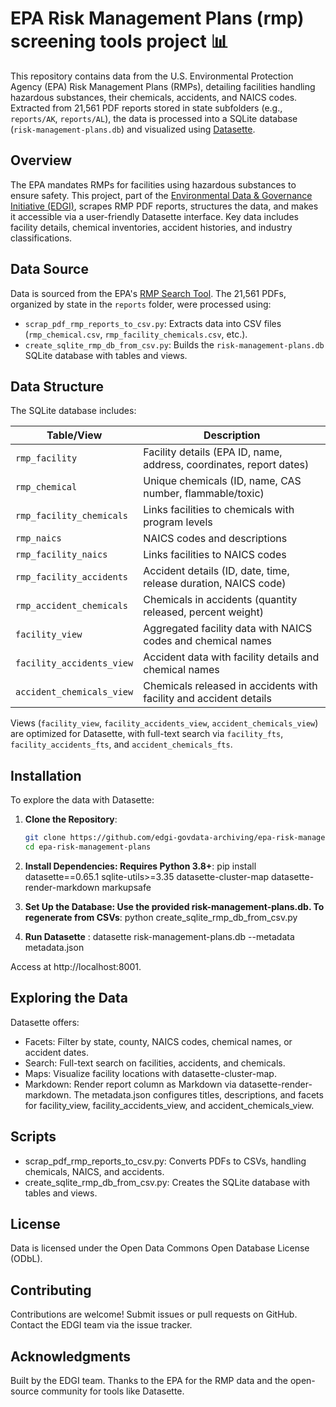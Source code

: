 # EPA Risk Management Plans (rmp) screening tools project 📊

This repository contains data from the U.S. Environmental Protection Agency (EPA) Risk Management Plans (RMPs), detailing facilities handling hazardous substances, their chemicals, accidents, and NAICS codes. Extracted from 21,561 PDF reports stored in state subfolders (e.g., `reports/AK`, `reports/AL`), the data is processed into a SQLite database (`risk-management-plans.db`) and visualized using [Datasette](https://datasette.io/).

## Overview

The EPA mandates RMPs for facilities using hazardous substances to ensure safety. This project, part of the [Environmental Data & Governance Initiative (EDGI)](https://envirodatagov.org/), scrapes RMP PDF reports, structures the data, and makes it accessible via a user-friendly Datasette interface. Key data includes facility details, chemical inventories, accident histories, and industry classifications.

## Data Source

Data is sourced from the EPA's [RMP Search Tool](https://cdxapps.epa.gov/olem-rmp-pds/). The 21,561 PDFs, organized by state in the `reports` folder, were processed using:
- `scrap_pdf_rmp_reports_to_csv.py`: Extracts data into CSV files (`rmp_chemical.csv`, `rmp_facility_chemicals.csv`, etc.).
- `create_sqlite_rmp_db_from_csv.py`: Builds the `risk-management-plans.db` SQLite database with tables and views.

## Data Structure

The SQLite database includes:

| Table/View                | Description                                                                 |
|---------------------------|-----------------------------------------------------------------------------|
| `rmp_facility`            | Facility details (EPA ID, name, address, coordinates, report dates)         |
| `rmp_chemical`            | Unique chemicals (ID, name, CAS number, flammable/toxic)                    |
| `rmp_facility_chemicals`  | Links facilities to chemicals with program levels                           |
| `rmp_naics`               | NAICS codes and descriptions                                               |
| `rmp_facility_naics`      | Links facilities to NAICS codes                                            |
| `rmp_facility_accidents`  | Accident details (ID, date, time, release duration, NAICS code)             |
| `rmp_accident_chemicals`  | Chemicals in accidents (quantity released, percent weight)                  |
| `facility_view`           | Aggregated facility data with NAICS codes and chemical names                |
| `facility_accidents_view` | Accident data with facility details and chemical names                      |
| `accident_chemicals_view` | Chemicals released in accidents with facility and accident details          |

Views (`facility_view`, `facility_accidents_view`, `accident_chemicals_view`) are optimized for Datasette, with full-text search via `facility_fts`, `facility_accidents_fts`, and `accident_chemicals_fts`.

## Installation

To explore the data with Datasette:

1. **Clone the Repository**:
   ```bash
   git clone https://github.com/edgi-govdata-archiving/epa-risk-management-plans.git
   cd epa-risk-management-plans

2. **Install Dependencies: Requires Python 3.8+**:
pip install datasette==0.65.1 sqlite-utils>=3.35 datasette-cluster-map datasette-render-markdown markupsafe

3. **Set Up the Database: Use the provided risk-management-plans.db. To regenerate from CSVs**:
python create_sqlite_rmp_db_from_csv.py

4. **Run Datasette** :
datasette risk-management-plans.db --metadata metadata.json 

Access at http://localhost:8001.

## Exploring the Data
Datasette offers:

- Facets: Filter by state, county, NAICS codes, chemical names, or accident dates.
- Search: Full-text search on facilities, accidents, and chemicals.
- Maps: Visualize facility locations with datasette-cluster-map.
- Markdown: Render report column as Markdown via datasette-render-markdown.
The metadata.json configures titles, descriptions, and facets for facility_view, facility_accidents_view, and accident_chemicals_view.

## Scripts
- scrap_pdf_rmp_reports_to_csv.py: Converts PDFs to CSVs, handling chemicals, NAICS, and accidents.
- create_sqlite_rmp_db_from_csv.py: Creates the SQLite database with tables and views.

## License
Data is licensed under the Open Data Commons Open Database License (ODbL).

## Contributing
Contributions are welcome! Submit issues or pull requests on GitHub. Contact the EDGI team via the issue tracker.

## Acknowledgments
Built by the EDGI team. Thanks to the EPA for the RMP data and the open-source community for tools like Datasette.